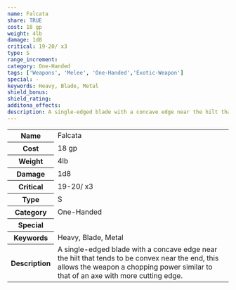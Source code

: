 ```yaml
---
name: Falcata
share: TRUE
cost: 18 gp
weight: 4lb
damage: 1d8
critical: 19-20/ x3
type: S
range_increment: 
category: One-Handed
tags: ['Weapons', 'Melee', 'One-Handed','Exotic-Weapon']
special: -
keywords: Heavy, Blade, Metal
shield_bonus: 
shield_rating: 
additona_effects: 
description: A single-edged blade with a concave edge near the hilt that tends to be convex near the end, this allows the weapon a chopping power similar to that of an axe with more cutting edge.
---
```

<p><span style="overflow-x: auto;"><table><tbody><tr><th>Name</th><td>Falcata</td></tr><tr><th>Cost</th><td>18 gp</td></tr><tr><th>Weight</th><td>4lb</td></tr><tr><th>Damage</th><td>1d8</td></tr><tr><th>Critical</th><td>19-20/ x3</td></tr><tr><th>Type</th><td>S</td></tr><tr><th>Category</th><td>One-Handed</td></tr><tr><th>Special</th><td></td></tr><tr><th>Keywords</th><td>Heavy, Blade, Metal</td></tr><tr><th>Description</th><td>A single-edged blade with a concave edge near the hilt that tends to be convex near the end, this allows the weapon a chopping power similar to that of an axe with more cutting edge.</td></tr></tbody></table></span></p>